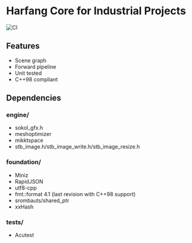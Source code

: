 # Harfang Core for Industrial Projects

![CI](https://github.com/ejulien/hg-core/actions/workflows/main.yml/badge.svg)

## Features

- Scene graph
- Forward pipeline
- Unit tested
- C++98 compliant

## Dependencies

### engine/

- sokol_gfx.h
- meshoptimizer
- mikktspace
- stb_image.h/stb_image_write.h/stb_image_resize.h

### foundation/

- Miniz
- RapidJSON
- utf8-cpp
- fmt::format 4.1 (last revision with C++98 support)
- srombauts/shared_ptr
- xxHash

### tests/

- Acutest
